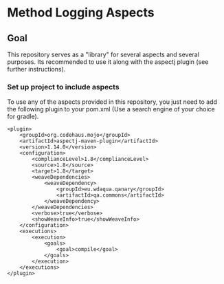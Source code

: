 # Method Logging Aspects

## Goal
This repository serves as a "library" for several aspects and several purposes. Its recommended to use it along with the aspectj plugin (see further instructions).

### Set up project to include aspects

To use any of the aspects provided in this repository, you just need to add the following plugin to your pom.xml (Use a search engine of your choice for gradle).

```
<plugin>
    <groupId>org.codehaus.mojo</groupId>
    <artifactId>aspectj-maven-plugin</artifactId>
    <version>1.14.0</version>
    <configuration>
        <complianceLevel>1.8</complianceLevel>
        <source>1.8</source>
        <target>1.8</target>
        <weaveDependencies>
            <weaveDependency>
                <groupId>eu.wdaqua.qanary</groupId>
                <artifactId>qa.commons</artifactId>
            </weaveDependency>
        </weaveDependencies>
        <verbose>true</verbose>
        <showWeaveInfo>true</showWeaveInfo>
    </configuration>
    <executions>
        <execution>
            <goals>
                <goal>compile</goal>
            </goals>
        </execution>
    </executions>
</plugin>
```